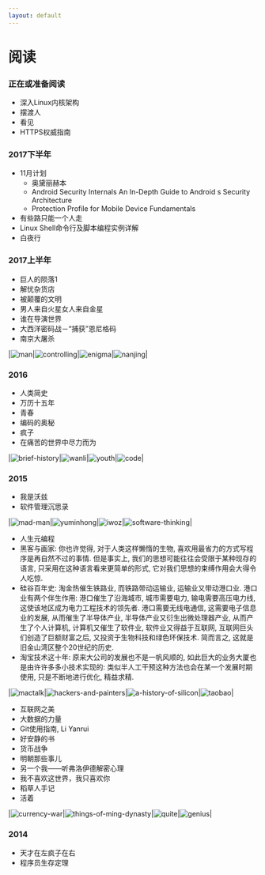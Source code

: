 ```yaml
---
layout: default
---
```


# 阅读

### 正在或准备阅读
+ 深入Linux内核架构
+ 摆渡人
+ 看见
+ HTTPS权威指南

### 2017下半年
+ 11月计划
  - 奥黛丽赫本
  - Android Security Internals An In-Depth Guide to Android s Security Architecture
  - Protection Profile for Mobile Device Fundamentals
+ 有些路只能一个人走
+ Linux Shell命令行及脚本编程实例详解
+ 白夜行

### 2017上半年
+ 巨人的陨落1
+ 解忧杂货店
+ 被颠覆的文明
+ 男人来自火星女人来自金星
+ 谁在导演世界
+ 大西洋密码战－“捕获”恩尼格码
+ 南京大屠杀

|![man](./man-from-star.jpg?raw=true)|![controlling](./who-is-controlling-the-world.jpg?raw=true)|![enigma](./seizing-the-enigma.jpg?raw=true)|![nanjing](./nanjing.jpg?raw=true)|

### 2016
+ 人类简史
+ 万历十五年
+ 青春
+ 编码的奥秘
+ 疯子
+ 在痛苦的世界中尽力而为

|![brief-history](./brief-history-of-humankind.jpg?raw=true)|![wanli](./wanli.jpg?raw=true)|![youth](./youth.jpg?raw=true)|![code](./code.jpg?raw=true)|

### 2015
+ 我是沃兹
+ 软件管理沉思录

|![mad-man](./mad-man.jpg?raw=true)|![yuminhong](./try-your-best-in-the-hard-world.jpg?raw=true)|![iwoz](./iwoz.jpg?raw=true)|![software-thinking](./software-thinking.jpg?raw=true)|

+ 人生元编程
+ 黑客与画家: 你也许觉得, 对于人类这样懒惰的生物, 喜欢用最省力的方式写程序是再自然不过的事情. 但是事实上, 我们的思想可能往往会受限于某种现存的语言, 只采用在这种语言看来更简单的形式, 它对我们思想的束缚作用会大得令人吃惊.
+ 硅谷百年史: 淘金热催生铁路业, 而铁路带动运输业, 运输业又带动港口业. 港口业有两个伴生作用: 港口催生了沿海城市, 城市需要电力, 输电需要高压电力线, 这使该地区成为电力工程技术的领先者. 港口需要无线电通信, 这需要电子信息业的发展, 从而催生了半导体产业, 半导体产业又衍生出微处理器产业, 从而产生了个人计算机, 计算机又催生了软件业, 软件业又得益于互联网, 互联网巨头们创造了巨额财富之后, 又投资于生物科技和绿色环保技术. 简而言之, 这就是旧金山湾区整个20世纪的历史.
+ 淘宝技术这十年: 原来大公司的发展也不是一帆风顺的, 如此巨大的业务大厦也是由许许多多小技术实现的: 类似半人工干预这种方法也会在某一个发展时期使用, 只是不断地进行优化, 精益求精.

|![mactalk](./mactalk.jpg?raw=true)|![hackers-and-painters](./hackers-and-painters.jpg?raw=true)|![a-history-of-silicon](./a-history-of-silicon.jpg?raw=true)|![taobao](./taobao.jpg?raw=true)|

+ 互联网之美
+ 大数据的力量
+ Git使用指南, Li Yanrui
+ 好安静的书
+ 货币战争
+ 明朝那些事儿
+ 另一个我——听弗洛伊德解密心理
+ 我不喜欢这世界，我只喜欢你
+ 稻草人手记
+ 活着

|![currency-war](./currency-war.jpg?raw=true)|![things-of-ming-dynasty](./things-of-ming-dynasty.jpg?raw=true)|![quite](./quite.jpg?raw=true)|![genius](./genius-left.jpg?raw=true)|

### 2014
+ 天才在左疯子在右
+ 程序员生存定理
